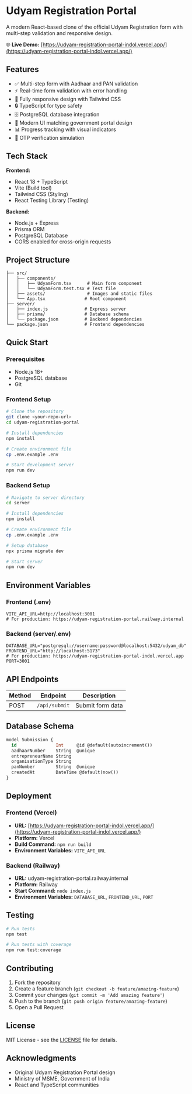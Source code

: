 # Udyam Registration Portal

A modern React-based clone of the official Udyam Registration form with multi-step validation and responsive design.

🌐 **Live Demo:** [https://udyam-registration-portal-indol.vercel.app/](https://udyam-registration-portal-indol.vercel.app/)

## Features

- ✅ Multi-step form with Aadhaar and PAN validation
- ⚡ Real-time form validation with error handling
- 📱 Fully responsive design with Tailwind CSS
- 🔒 TypeScript for type safety
- 🗄️ PostgreSQL database integration
- 🎨 Modern UI matching government portal design
- 📊 Progress tracking with visual indicators
- 🔐 OTP verification simulation

## Tech Stack

**Frontend:**
- React 18 + TypeScript
- Vite (Build tool)
- Tailwind CSS (Styling)
- React Testing Library (Testing)

**Backend:**
- Node.js + Express
- Prisma ORM
- PostgreSQL Database
- CORS enabled for cross-origin requests

## Project Structure

```
├── src/
│   ├── components/
│   │   ├── UdyamForm.tsx      # Main form component
│   │   └── UdyamForm.test.tsx # Test file
│   ├── assets/                # Images and static files
│   └── App.tsx               # Root component
├── server/
│   ├── index.js              # Express server
│   ├── prisma/               # Database schema
│   └── package.json          # Backend dependencies
└── package.json              # Frontend dependencies
```

## Quick Start

### Prerequisites
- Node.js 18+
- PostgreSQL database
- Git

### Frontend Setup
```bash
# Clone the repository
git clone <your-repo-url>
cd udyam-registration-portal

# Install dependencies
npm install

# Create environment file
cp .env.example .env

# Start development server
npm run dev
```

### Backend Setup
```bash
# Navigate to server directory
cd server

# Install dependencies
npm install

# Create environment file
cp .env.example .env

# Setup database
npx prisma migrate dev

# Start server
npm run dev
```

## Environment Variables

### Frontend (.env)
```env
VITE_API_URL=http://localhost:3001
# For production: https://udyam-registration-portal.railway.internal
```

### Backend (server/.env)
```env
DATABASE_URL="postgresql://username:password@localhost:5432/udyam_db"
FRONTEND_URL="http://localhost:5173"
# For production: https://udyam-registration-portal-indol.vercel.app
PORT=3001
```

## API Endpoints

| Method | Endpoint | Description |
|--------|----------|-------------|
| POST | `/api/submit` | Submit form data |

## Database Schema

```sql
model Submission {
  id               Int     @id @default(autoincrement())
  aadhaarNumber    String  @unique
  entrepreneurName String
  organisationType String
  panNumber        String  @unique
  createdAt        DateTime @default(now())
}
```

## Deployment

### Frontend (Vercel)
- **URL:** [https://udyam-registration-portal-indol.vercel.app/](https://udyam-registration-portal-indol.vercel.app/)
- **Platform:** Vercel
- **Build Command:** `npm run build`
- **Environment Variables:** `VITE_API_URL`

### Backend (Railway)
- **URL:** udyam-registration-portal.railway.internal
- **Platform:** Railway
- **Start Command:** `node index.js`
- **Environment Variables:** `DATABASE_URL`, `FRONTEND_URL`, `PORT`

## Testing

```bash
# Run tests
npm test

# Run tests with coverage
npm run test:coverage
```

## Contributing

1. Fork the repository
2. Create a feature branch (`git checkout -b feature/amazing-feature`)
3. Commit your changes (`git commit -m 'Add amazing feature'`)
4. Push to the branch (`git push origin feature/amazing-feature`)
5. Open a Pull Request

## License

MIT License - see the [LICENSE](LICENSE) file for details.

## Acknowledgments

- Original Udyam Registration Portal design
- Ministry of MSME, Government of India
- React and TypeScript communities